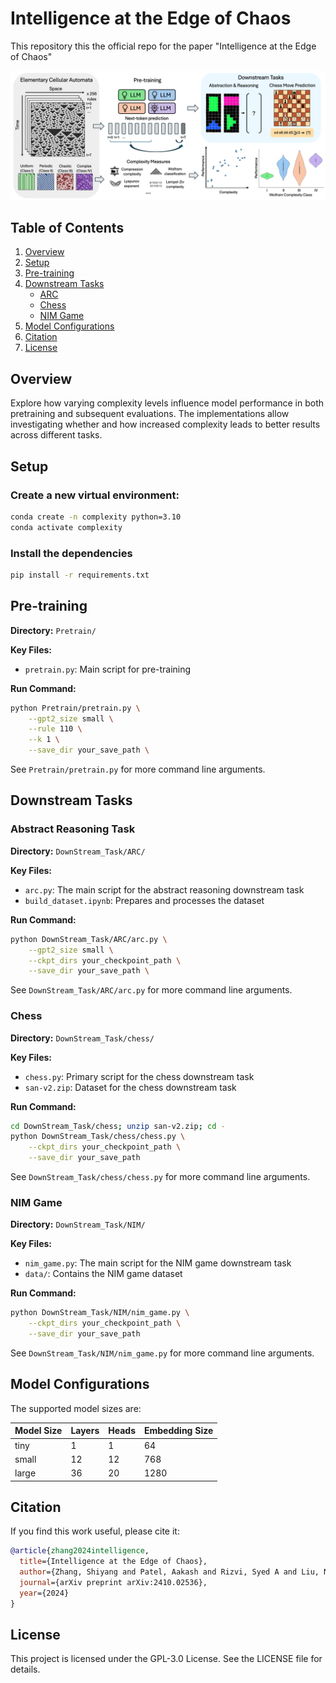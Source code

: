 # Intelligence at the Edge of Chaos

This repository this the official repo for the paper "Intelligence at the Edge of Chaos"

![Complexity Analysis](complexity_fig1_v5.png)


## Table of Contents
1. [Overview](#overview)
2. [Setup](#setup)
3. [Pre-training](#pre-training-on-cellular-automata)
4. [Downstream Tasks](#downstream-tasks)
   - [ARC](#arc)
   - [Chess](#chess)
   - [NIM Game](#nim-game)
4. [Model Configurations](#model-configurations)
5. [Citation](#citation)
6. [License](#license)

## Overview

Explore how varying complexity levels influence model performance in both pretraining and subsequent evaluations. The implementations allow investigating whether and how increased complexity leads to better results across different tasks.

## Setup

### Create a new virtual environment:

```bash
conda create -n complexity python=3.10
conda activate complexity
```
### Install the dependencies

```bash
pip install -r requirements.txt
```

## Pre-training

**Directory:** `Pretrain/`

**Key Files:**
- `pretrain.py`: Main script for pre-training

**Run Command:**
```bash
python Pretrain/pretrain.py \
    --gpt2_size small \
    --rule 110 \
    --k 1 \
    --save_dir your_save_path \
```
See `Pretrain/pretrain.py` for more command line arguments.

## Downstream Tasks

### Abstract Reasoning Task

**Directory:** `DownStream_Task/ARC/`

**Key Files:**
- `arc.py`: The main script for the abstract reasoning downstream task
- `build_dataset.ipynb`: Prepares and processes the dataset

**Run Command:**
```bash
python DownStream_Task/ARC/arc.py \
    --gpt2_size small \
    --ckpt_dirs your_checkpoint_path \
    --save_dir your_save_path \
```
See `DownStream_Task/ARC/arc.py` for more command line arguments.

### Chess

**Directory:** `DownStream_Task/chess/`

**Key Files:**
- `chess.py`: Primary script for the chess downstream task
- `san-v2.zip`: Dataset for the chess downstream task

**Run Command:**
```bash
cd DownStream_Task/chess; unzip san-v2.zip; cd -
python DownStream_Task/chess/chess.py \
    --ckpt_dirs your_checkpoint_path \
    --save_dir your_save_path
```
See `DownStream_Task/chess/chess.py` for more command line arguments.


### NIM Game

**Directory:** `DownStream_Task/NIM/`

**Key Files:**
- `nim_game.py`: The main script for the NIM game downstream task
- `data/`: Contains the NIM game dataset

**Run Command:**
```bash
python DownStream_Task/NIM/nim_game.py \
    --ckpt_dirs your_checkpoint_path \
    --save_dir your_save_path 
```
See `DownStream_Task/NIM/nim_game.py` for more command line arguments.

## Model Configurations

The supported model sizes are:

| Model Size | Layers | Heads | Embedding Size |
|------------|--------|-------|----------------|
| tiny       | 1      | 1     | 64             |
| small      | 12     | 12    | 768            |
| large      | 36     | 20    | 1280           |

## Citation

If you find this work useful, please cite it:
```bibtex
@article{zhang2024intelligence,
  title={Intelligence at the Edge of Chaos},
  author={Zhang, Shiyang and Patel, Aakash and Rizvi, Syed A and Liu, Nianchen and He, Sizhuang and Karbasi, Amin and Zappala, Emanuele and van Dijk, David},
  journal={arXiv preprint arXiv:2410.02536},
  year={2024}
}

```
## License

This project is licensed under the GPL-3.0 License. See the LICENSE file for details.
```
